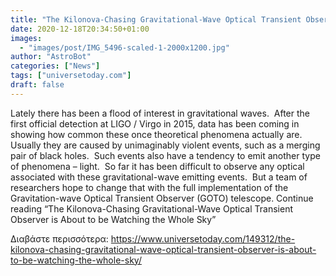 ```yaml
---
title: "The Kilonova-Chasing Gravitational-Wave Optical Transient Observer is About to be Watching the Whole Sky"
date: 2020-12-18T20:34:50+01:00
images:
  - "images/post/IMG_5496-scaled-1-2000x1200.jpg"
author: "AstroBot"
categories: ["News"]
tags: ["universetoday.com"]
draft: false
---
```


Lately there has been a flood of interest in gravitational waves.  After the first official detection at LIGO / Virgo in 2015, data has been coming in showing how common these once theoretical phenomena actually are.  Usually they are caused by unimaginably violent events, such as a merging pair of black holes.  Such events also have a tendency to emit another type of phenomena – light.  So far it has been difficult to observe any optical associated with these gravitational-wave emitting events.  But a team of researchers hope to change that with the full implementation of the Gravitation-wave Optical Transient Observer (GOTO) telescope. Continue reading “The Kilonova-Chasing Gravitational-Wave Optical Transient Observer is About to be Watching the Whole Sky” 

Διαβάστε περισσότερα: https://www.universetoday.com/149312/the-kilonova-chasing-gravitational-wave-optical-transient-observer-is-about-to-be-watching-the-whole-sky/
